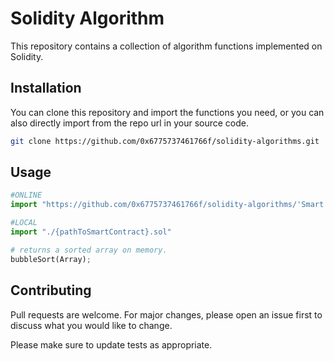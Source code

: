 # Solidity Algorithm

This repository contains a collection of algorithm functions implemented on Solidity.

## Installation

You can clone this repository and import the functions you need, or you can also directly import from the repo url in your source code.

```bash
git clone https://github.com/0x6775737461766f/solidity-algorithms.git
```

## Usage

```python
#ONLINE
import "https://github.com/0x6775737461766f/solidity-algorithms/'Smart Contract you wanna use'.sol"

#LOCAL
import "./{pathToSmartContract}.sol"

# returns a sorted array on memory.
bubbleSort(Array);
```

## Contributing
Pull requests are welcome. For major changes, please open an issue first to discuss what you would like to change.

Please make sure to update tests as appropriate.